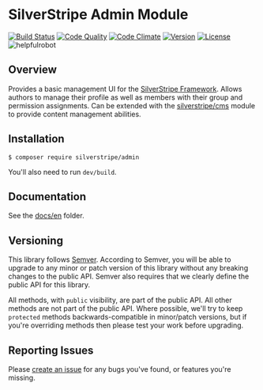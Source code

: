 # SilverStripe Admin Module

[![Build Status](http://img.shields.io/travis/silverstripe/silverstripe-admin.svg?style=flat-square)](https://travis-ci.org/silverstripe/silverstripe-admin)
[![Code Quality](http://img.shields.io/scrutinizer/g/silverstripe/silverstripe-admin.svg?style=flat-square)](https://scrutinizer-ci.com/g/silverstripe/silverstripe-admin)
[![Code Climate](https://codeclimate.com/github/silverstripe/silverstripe-admin/badges/gpa.svg)](https://codeclimate.com/github/silverstripe/silverstripe-admin)
[![Version](http://img.shields.io/packagist/v/silverstripe/admin.svg?style=flat-square)](https://packagist.org/packages/silverstripe/admin)
[![License](http://img.shields.io/packagist/l/silverstripe/admin.svg?style=flat-square)](LICENSE.md)
![helpfulrobot](https://helpfulrobot.io/silverstripe/admin/badge)

## Overview

Provides a basic management UI for the [SilverStripe Framework](http://silverstripe.org).
Allows authors to manage their profile as well as members with their group and permission assignments.
Can be extended with the [silverstripe/cms](https://github.com/silverstripe/silverstripe-cms) module
to provide content management abilities.

## Installation

```
$ composer require silverstripe/admin
```

You'll also need to run `dev/build`.

## Documentation

See the [docs/en](docs/en/introduction.md) folder.

## Versioning

This library follows [Semver](http://semver.org). According to Semver, you will be able to upgrade to any minor or patch version of this library without any breaking changes to the public API. Semver also requires that we clearly define the public API for this library.

All methods, with `public` visibility, are part of the public API. All other methods are not part of the public API. Where possible, we'll try to keep `protected` methods backwards-compatible in minor/patch versions, but if you're overriding methods then please test your work before upgrading.

## Reporting Issues

Please [create an issue](http://github.com/silverstripe/silverstripe-admin/issues) for any bugs you've found, or features you're missing.
